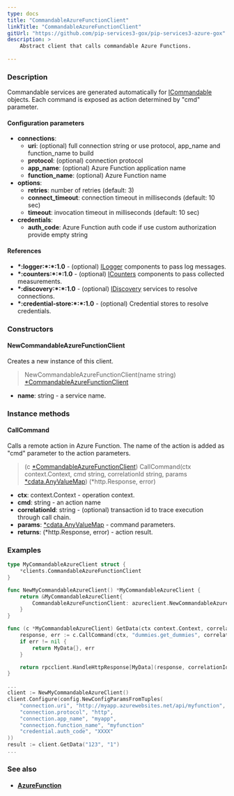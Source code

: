 ```yaml
---
type: docs
title: "CommandableAzureFunctionClient"
linkTitle: "CommandableAzureFunctionClient"
gitUrl: "https://github.com/pip-services3-gox/pip-services3-azure-gox"
description: >
    Abstract client that calls commandable Azure Functions.
 
---
```


### Description

Commandable services are generated automatically for [ICommandable](../../../commons/commands/icommandable) objects. Each command is exposed as action determined by "cmd" parameter.


#### Configuration parameters

- **connections**:
    - **uri**: (optional) full connection string or use protocol, app_name and function_name to build
    - **protocol**: (optional) connection protocol
    - **app_name**: (optional) Azure Function application name
    - **function_name**: (optional) Azure Function name
- **options**:
    - **retries**: number of retries (default: 3)
    - **connect_timeout**: connection timeout in milliseconds (default: 10 sec)
    - **timeout**: invocation timeout in milliseconds (default: 10 sec)
- **credentials**:
    - **auth_code**: Azure Function auth code if use custom authorization provide empty string

#### References
- **\*:logger:\*:\*:1.0** - (optional) [ILogger](../../../components/log/ilogger) components to pass log messages.
- **\*:counters:\*:\*:1.0** - (optional) [ICounters](../../../components/count/icounters) components to pass collected measurements.
- **\*:discovery:\*:\*:1.0** - (optional) [IDiscovery](../../../components/connect/idiscovery) services to resolve connections.
- **\*:credential-store:\*:\*:1.0** - (optional) Credential stores to resolve credentials.

### Constructors

#### NewCommandableAzureFunctionClient
Creates a new instance of this client.

> NewCommandableAzureFunctionClient(name string) [*CommandableAzureFunctionClient]()

- **name**: string - a service name.


### Instance methods

#### CallCommand
Calls a remote action in Azure Function.
The name of the action is added as "cmd" parameter
to the action parameters. 

> (c [*CommandableAzureFunctionClient]()) CallCommand(ctx context.Context, cmd string, correlationId string, params [*cdata.AnyValueMap](../../../commons/data/any_value_map)) (*http.Response, error) 

- **ctx**: context.Context - operation context.
- **cmd**: string - an action name
- **correlationId**: string - (optional) transaction id to trace execution through call chain.
- **params**: [*cdata.AnyValueMap](../../../commons/data/any_value_map) - command parameters.
- **returns**: (*http.Response, error)  - action result.


### Examples

```go
type MyCommandableAzureClient struct {
	*clients.CommandableAzureFunctionClient
}

func NewMyCommandableAzureClient() *MyCommandableAzureClient {
	return &MyCommandableAzureClient{
		CommandableAzureFunctionClient: azureclient.NewCommandableAzureFunctionClient(),
	}
}

func (c *MyCommandableAzureClient) GetData(ctx context.Context, correlationId string, id string) MyData {
	response, err := c.CallCommand(ctx, "dummies.get_dummies", correlationId, cdata.NewAnyValueMapFromTuples("id", id))
	if err != nil {
		return MyData{}, err
	}

	return rpcclient.HandleHttpResponse[MyData](response, correlationId)
}

...
client := NewMyCommandableAzureClient()
client.Configure(config.NewConfigParamsFromTuples(
	"connection.uri", "http://myapp.azurewebsites.net/api/myfunction",
	"connection.protocol", "http",
	"connection.app_name", "myapp",
	"connection.function_name", "myfunction"
	"credential.auth_code", "XXXX"
))
result := client.GetData("123", "1")
...
```

### See also
- #### [AzureFunction](../../containers/azure_function/)
